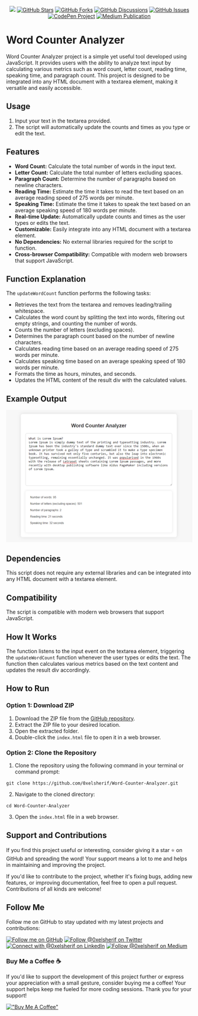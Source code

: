 <p align="center">
<a href="https://github.com/0xelsherif/Word-Counter-Analyzer"><img src="https://img.shields.io/github/repo-size/0xelsherif/Word-Counter-Analyzer?style=social&logo=github"></a>
<a href="https://github.com/0xelsherif/Word-Counter-Analyzer"><img src="https://img.shields.io/github/stars/0xelsherif/Word-Counter-Analyzer.svg?style=social&label=Star" alt="GitHub Stars"></a>
<a href="https://github.com/0xelsherif/Word-Counter-Analyzer"><img src="https://img.shields.io/github/forks/0xelsherif/Word-Counter-Analyzer.svg?style=social&label=Fork" alt="GitHub Forks"></a>
<a href="https://github.com/0xelsherif/Word-Counter-Analyzer/discussions"><img src="https://img.shields.io/github/discussions/0xelsherif/Word-Counter-Analyzer?style=social&logo=github" alt="GitHub Discussions"></a>
<a href="https://github.com/0xelsherif/Word-Counter-Analyzer/issues"><img src="https://img.shields.io/github/issues/0xelsherif/Word-Counter-Analyzer?style=social&logo=github" alt="GitHub Issues"></a>
<a href="https://codepen.io/0xelsherif/full/dyLJWRd" target="_blank"><img src="https://img.shields.io/badge/CodePen-Project-blue?logo=codepen" alt="CodePen Project"></a>
<a href="https://0xelsherif.medium.com/mastering-text-analysis-with-javascript-a-step-by-step-guide-f9914fb5b5f1" target="_blank"><img src="https://img.shields.io/badge/Medium-Publication-green?logo=medium" alt="Medium Publication"></a>
</p>

# Word Counter Analyzer

Word Counter Analyzer project is a simple yet useful tool developed using JavaScript. It provides users with the ability to analyze text input by calculating various metrics such as word count, letter count, reading time, speaking time, and paragraph count. This project is designed to be integrated into any HTML document with a textarea element, making it versatile and easily accessible.

## Usage

1. Input your text in the textarea provided.
2. The script will automatically update the counts and times as you type or edit the text.

## Features

- **Word Count:** Calculate the total number of words in the input text.
- **Letter Count:** Calculate the total number of letters excluding spaces.
- **Paragraph Count:** Determine the number of paragraphs based on newline characters.
- **Reading Time:** Estimate the time it takes to read the text based on an average reading speed of 275 words per minute.
- **Speaking Time:** Estimate the time it takes to speak the text based on an average speaking speed of 180 words per minute.
- **Real-time Update:** Automatically update counts and times as the user types or edits the text.
- **Customizable:** Easily integrate into any HTML document with a textarea element.
- **No Dependencies:** No external libraries required for the script to function.
- **Cross-browser Compatibility:** Compatible with modern web browsers that support JavaScript.

## Function Explanation

The `updateWordCount` function performs the following tasks:

- Retrieves the text from the textarea and removes leading/trailing whitespace.
- Calculates the word count by splitting the text into words, filtering out empty strings, and counting the number of words.
- Counts the number of letters (excluding spaces).
- Determines the paragraph count based on the number of newline characters.
- Calculates reading time based on an average reading speed of 275 words per minute.
- Calculates speaking time based on an average speaking speed of 180 words per minute.
- Formats the time as hours, minutes, and seconds.
- Updates the HTML content of the result div with the calculated values.

## Example Output

![Word Counter Analyzer](preview.png)

## Dependencies

This script does not require any external libraries and can be integrated into any HTML document with a textarea element.

## Compatibility

The script is compatible with modern web browsers that support JavaScript.

## How It Works

The function listens to the input event on the textarea element, triggering the `updateWordCount` function whenever the user types or edits the text. The function then calculates various metrics based on the text content and updates the result div accordingly.

## How to Run

### Option 1: Download ZIP

1. Download the ZIP file from the [GitHub repository](https://github.com/0xelsherif/Word-Counter-Analyzer).
2. Extract the ZIP file to your desired location.
3. Open the extracted folder.
4. Double-click the `index.html` file to open it in a web browser.

### Option 2: Clone the Repository

1. Clone the repository using the following command in your terminal or command prompt:
``` 
git clone https://github.com/0xelsherif/Word-Counter-Analyzer.git 
```
2. Navigate to the cloned directory:
``` 
cd Word-Counter-Analyzer
```
3. Open the `index.html` file in a web browser.

## Support and Contributions

If you find this project useful or interesting, consider giving it a star ⭐ on GitHub and spreading the word! Your support means a lot to me and helps in maintaining and improving the project.

If you'd like to contribute to the project, whether it's fixing bugs, adding new features, or improving documentation, feel free to open a pull request. Contributions of all kinds are welcome!

## Follow Me

Follow me on GitHub to stay updated with my latest projects and contributions:

[![Follow me on GitHub](https://img.shields.io/github/followers/0xelsherif?label=Follow&style=social)](https://github.com/0xelsherif)
<a href="https://twitter.com/intent/follow?screen_name=0xelsherif"><img alt="Follow @0xelsherif on Twitter" src="https://img.shields.io/twitter/follow/0xelsherif"></a>
[![Connect with @0xelsherif on LinkedIn](https://img.shields.io/badge/Connect--blue?style=social&logo=linkedin)](https://www.linkedin.com/in/0xelsherif)
[![Follow @0xelsherif on Medium](https://img.shields.io/badge/Follow--black?style=social&logo=medium)](https://medium.com/@0xelsherif)

### Buy Me a Coffee ☕

If you'd like to support the development of this project further or express your appreciation with a small gesture, consider buying me a coffee! Your support helps keep me fueled for more coding sessions. Thank you for your support! 

[!["Buy Me A Coffee"](https://www.buymeacoffee.com/assets/img/custom_images/orange_img.png)](https://www.buymeacoffee.com/0xelsherif)
